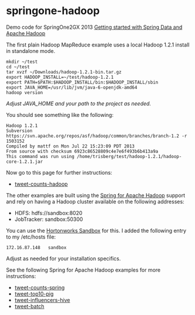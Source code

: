 springone-hadoop
================

Demo code for SpringOne2GX 2013 [Getting started with Spring Data and Apache Hadoop](http://springone2gx.com/conference/santa_clara/2013/09/session?id=29423)

The first plain Hadoop MapReduce example uses a local Hadoop 1.2.1 install in standalone mode.

````
mkdir ~/test
cd ~/test
tar xvzf ~/Downloads/hadoop-1.2.1-bin.tar.gz
export HADOOP_INSTALL=~/test/hadoop-1.2.1
export PATH=$PATH:$HADOOP_INSTALL/bin:$HADOOP_INSTALL/sbin
export JAVA_HOME=/usr/lib/jvm/java-6-openjdk-amd64
hadoop version
````
_Adjust JAVA_HOME and your path to the project as needed._

You should see something like the following:

    Hadoop 1.2.1
    Subversion https://svn.apache.org/repos/asf/hadoop/common/branches/branch-1.2 -r 1503152
    Compiled by mattf on Mon Jul 22 15:23:09 PDT 2013
    From source with checksum 6923c86528809c4e7e6f493b6b413a9a
    This command was run using /home/trisberg/test/hadoop-1.2.1/hadoop-core-1.2.1.jar

Now go to this page for further instructions:

* [tweet-counts-hadoop](tweet-counts-hadoop)

The other examples are built using the [Spring for Apache Hadoop](https://github.com/SpringSource/spring-hadoop) support and rely on having a Hadoop 
cluster available on the following addresses:

* HDFS:		hdfs://sandbox:8020
* JobTracker:	sandbox:50300

You can use the [Hortonworks Sandbox](http://hortonworks.com/sandbox/) for this. I added the following entry to my /etc/hosts file:

````
172.16.87.148   sandbox
````

Adjust as needed for your installation specifics.

See the following Spring for Apache Hadoop examples for more instructions:

* [tweet-counts-spring](tweet-counts-spring)
* [tweet-top10-pig](tweet-top10-pig)
* [tweet-influencers-hive](tweet-counts-hadoop)
* [tweet-batch](tweet-batch)

